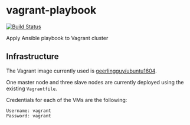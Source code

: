 # vagrant-playbook

[![Build Status](https://travis-ci.org/huangsam/vagrant-playbook.svg?branch=master)](https://travis-ci.org/huangsam/vagrant-playbook)

Apply Ansible playbook to Vagrant cluster

## Infrastructure

The Vagrant image currently used is [geerlingguy/ubuntu1604](https://app.vagrantup.com/geerlingguy/boxes/ubuntu1604).

One master node and three slave nodes are currently deployed using the existing `Vagrantfile`.

Credentials for each of the VMs are the following:

    Username: vagrant
    Password: vagrant
